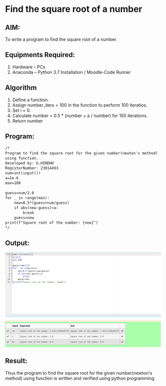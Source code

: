 # Find the square root of a number

## AIM:
To write a program to find the square root of a number.

## Equipments Required:
1. Hardware – PCs
2. Anaconda – Python 3.7 Installation / Moodle-Code Runner

## Algorithm
1. Define a function.
2. Assign number_iters = 100 in the function to perform 100 iteratios.
3. Set i = 0.
4. Calculate  number = 0.5 * (number + a / number) for 100 iterations.
5. Return number

## Program:
```
/*
Program to find the square root for the given number(newton's method) using function.
Developed by: G.HINDHU
RegisterNumber: 23014493 
num=int(input())
a=1e-6
max=100

guess=num/2.0
for _ in range(max):
    new=0.5*(guess+num/guess)
    if abs(new-guess)<a:
        break
    guess=new
print(f"Square root of the number: {new}")
*/
```

## Output:
![Alt text](<square root.png>)


## Result:
Thus the program to find the square root for the given number(newton's method) using function is written and verified using python programming.
